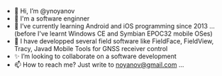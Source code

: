 - 👋 Hi, I’m @ynoyanov
- 👀 I'm a software enginner
- 🌱 I’ve currently learning Android and iOS programming since 2013 ... (before I've learnt Windows CE and Symbian EPOC32 mobile OSes)
- 💞️ I have developped several field software like FieldFace, FieldView, Tracy, Javad Mobile Tools for GNSS receiver control
- ✨ I’m looking to collaborate on a software development
- 📫 How to reach me? Just write to noyanov@gmail.com ...

<!---
ynoyanov/ynoyanov is a ✨ special ✨ repository because its `README.md` (this file) appears on your GitHub profile.
You can click the Preview link to take a look at your changes.
--->
